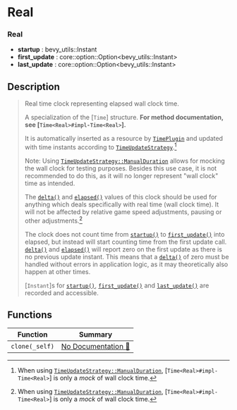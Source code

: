# Real

### Real

- **startup** : bevy\_utils::Instant
- **first\_update** : core::option::Option<bevy\_utils::Instant>
- **last\_update** : core::option::Option<bevy\_utils::Instant>

## Description

>  Real time clock representing elapsed wall clock time.
> 
>  A specialization of the [`Time`] structure. **For method documentation, see
>  [`Time<Real>#impl-Time<Real>`].**
> 
>  It is automatically inserted as a resource by
>  [`TimePlugin`](crate::TimePlugin) and updated with time instants according
>  to [`TimeUpdateStrategy`](crate::TimeUpdateStrategy).[^disclaimer]
> 
>  Note:
>  Using [`TimeUpdateStrategy::ManualDuration`](crate::TimeUpdateStrategy::ManualDuration)
>  allows for mocking the wall clock for testing purposes.
>  Besides this use case, it is not recommended to do this, as it will no longer
>  represent "wall clock" time as intended.
> 
>  The [`delta()`](Time::delta) and [`elapsed()`](Time::elapsed) values of this
>  clock should be used for anything which deals specifically with real time
>  (wall clock time). It will not be affected by relative game speed
>  adjustments, pausing or other adjustments.[^disclaimer]
> 
>  The clock does not count time from [`startup()`](Time::startup) to
>  [`first_update()`](Time::first_update()) into elapsed, but instead will
>  start counting time from the first update call. [`delta()`](Time::delta) and
>  [`elapsed()`](Time::elapsed) will report zero on the first update as there
>  is no previous update instant. This means that a [`delta()`](Time::delta) of
>  zero must be handled without errors in application logic, as it may
>  theoretically also happen at other times.
> 
>  [`Instant`]s for [`startup()`](Time::startup),
>  [`first_update()`](Time::first_update) and
>  [`last_update()`](Time::last_update) are recorded and accessible.
> 
>  [^disclaimer]: When using [`TimeUpdateStrategy::ManualDuration`](crate::TimeUpdateStrategy::ManualDuration),
>      [`Time<Real>#impl-Time<Real>`] is only a *mock* of wall clock time.

## Functions

| Function | Summary |
| --- | --- |
| `clone(_self)` | [No Documentation 🚧](./real/clone.md) |